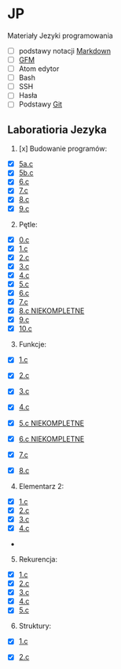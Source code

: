 # JP
Materiały Jezyki programowania
 - [ ] podstawy notacji [Markdown](https://daringfireball.net/projects/markdown/)
 - [ ] [GFM](https://help.github.com/articles/github-flavored-markdown/)
 - [ ] Atom edytor
 - [ ] Bash
 - [ ] SSH 
 - [ ] Hasła
 - [ ] Podstawy [Git](https://git-scm.com/book/en/v2)

## Laboratioria Jezyka
 1. [x] Budowanie programów:

* [x] [5a.c](https://github.com/agencel/laboratiora/blob/master/5a.c)
* [x] [5b.c](lab1/5b.c)
* [x] [6.c](lab1/6.c)
* [x] [7.c](lab1/7.c)
* [x] [8.c](lab1/8.c)
* [x] [9.c](lab1/9.c)

2. Pętle:

* [x] [0.c](petle/0.c)
* [x] [1.c](petle/1.c)
* [x] [2.c](petle/2.c)
* [x] [3.c](petle/3.c)
* [x] [4.c](petle/4.c)
* [x] [5.c](petle/5.c)
* [x] [6.c](petle/6.c)
* [x] [7.c](petle/7.c)
* [x] [8.c NIEKOMPLETNE](petle/8.c)
* [x] [9.c](petle/9.c)
* [x] [10.c](petle/10.c)

3.  Funkcje:
* [x] [1.c](funkcje/1.c)
* [x] [2.c](funkcje/2.c)
* [x] [3.c](funkcje/3.c)
* [x] [4.c](funkcje/4.c)
* [x] [5.c NIEKOMPLETNE](funkcje/5.c)
* [x] [6.c NIEKOMPLETNE](funkcje/6.c)
* [x] [7.c](funkcje/7.c)
* [x] [8.c](funkcje/8.c)


4.  Elementarz 2:
* [x] [1.c](elementarz/1.c)
* [x] [2.c](elementarz/2.c)
* [x] [3.c](elementarz/3.c)
* [x] [4.c](elementarz/4.c)
* 
5. Rekurencja:
* [x] [1.c](rekurencja/1.c)
* [x] [2.c](rekurencja/2.c)
* [x] [3.c](rekurencja/3.c)
* [x] [4.c](rekurencja/4.c)
* [x] [5.c](rekurencja/5.c)
6. Struktury:
* [x] [1.c](struktury/1.c)
* [x] [2.c](struktury/2.c)

 
